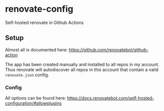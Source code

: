 # renovate-config

Self-hosted renovate in Github Actions

## Setup

Almost all is documented here: https://github.com/renovatebot/github-action

The app has been created manually and installed to all repos in my account. Thus renovate will autodiscover all repos in this account that contain a valid `renovate.json` config.

### Config

All options can be found here: https://docs.renovatebot.com/self-hosted-configuration/#allowplugins